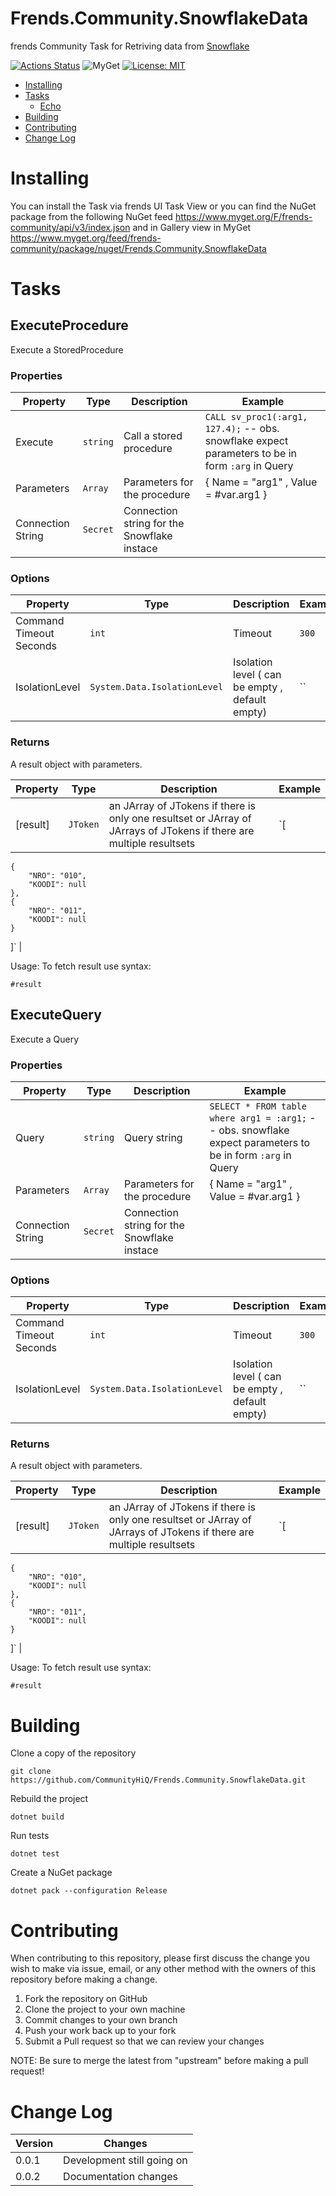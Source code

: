 # Frends.Community.SnowflakeData

frends Community Task for Retriving data from [Snowflake](https://www.snowflake.com/)

[![Actions Status](https://github.com/CommunityHiQ/Frends.Community.SnowflakeData/workflows/PackAndPushAfterMerge/badge.svg)](https://github.com/CommunityHiQ/Frends.Community.SnowflakeData/actions) ![MyGet](https://img.shields.io/myget/frends-community/v/Frends.Community.SnowflakeData) [![License: MIT](https://img.shields.io/badge/License-MIT-yellow.svg)](https://opensource.org/licenses/MIT) 

- [Installing](#installing)
- [Tasks](#tasks)
     - [Echo](#Echo)
- [Building](#building)
- [Contributing](#contributing)
- [Change Log](#change-log)

# Installing

You can install the Task via frends UI Task View or you can find the NuGet package from the following NuGet feed
https://www.myget.org/F/frends-community/api/v3/index.json and in Gallery view in MyGet https://www.myget.org/feed/frends-community/package/nuget/Frends.Community.SnowflakeData

# Tasks

## ExecuteProcedure

Execute a StoredProcedure

### Properties

| Property | Type | Description | Example |
| -------- | -------- | -------- | -------- |
| Execute | `string` | Call a stored procedure | `CALL sv_proc1(:arg1, 127.4);` -- obs. snowflake expect parameters to be in form `:arg` in Query |
| Parameters | `Array` | Parameters for the procedure | { Name = "arg1" , Value = #var.arg1 } |
| Connection String | `Secret` | Connection string for the Snowflake instace | 

### Options

| Property | Type | Description | Example |
| -------- | -------- | -------- | -------- |
| Command Timeout Seconds | `int` | Timeout | `300` |
| IsolationLevel | `System.Data.IsolationLevel` | Isolation level ( can be empty , default empty) | `` |

### Returns

A result object with parameters.

| Property | Type | Description | Example |
| -------- | -------- | -------- | -------- |
| [result] | `JToken` | an JArray of JTokens if there is only one resultset or JArray of JArrays of JTokens if there are multiple resultsets | `[
	{
		"NRO": "010",
		"KOODI": null
	},
	{
		"NRO": "011",
		"KOODI": null
	}
	
]` |

Usage:
To fetch result use syntax:

`#result`


## ExecuteQuery

Execute a Query

### Properties

| Property | Type | Description | Example |
| -------- | -------- | -------- | -------- |
| Query | `string` | Query string | `SELECT * FROM table where arg1 = :arg1;` -- obs. snowflake expect parameters to be in form `:arg` in Query |
| Parameters | `Array` | Parameters for the procedure | { Name = "arg1" , Value = #var.arg1 } |
| Connection String | `Secret` | Connection string for the Snowflake instace | 

### Options

| Property | Type | Description | Example |
| -------- | -------- | -------- | -------- |
| Command Timeout Seconds | `int` | Timeout | `300` |
| IsolationLevel | `System.Data.IsolationLevel` | Isolation level ( can be empty , default empty) | `` |

### Returns

A result object with parameters.

| Property | Type | Description | Example |
| -------- | -------- | -------- | -------- |
| [result] | `JToken` | an JArray of JTokens if there is only one resultset or JArray of JArrays of JTokens if there are multiple resultsets | `[
	{
		"NRO": "010",
		"KOODI": null
	},
	{
		"NRO": "011",
		"KOODI": null
	}
	
]` |

Usage:
To fetch result use syntax:

`#result`


# Building

Clone a copy of the repository

`git clone https://github.com/CommunityHiQ/Frends.Community.SnowflakeData.git`

Rebuild the project

`dotnet build`

Run tests

`dotnet test`

Create a NuGet package

`dotnet pack --configuration Release`

# Contributing
When contributing to this repository, please first discuss the change you wish to make via issue, email, or any other method with the owners of this repository before making a change.

1. Fork the repository on GitHub
2. Clone the project to your own machine
3. Commit changes to your own branch
4. Push your work back up to your fork
5. Submit a Pull request so that we can review your changes

NOTE: Be sure to merge the latest from "upstream" before making a pull request!

# Change Log

| Version | Changes |
| ------- | ------- |
| 0.0.1   | Development still going on |
| 0.0.2   | Documentation changes |
